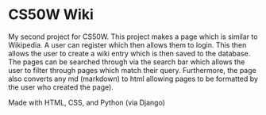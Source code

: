 # CS50W Wiki

My second project for CS50W. This project makes a page which is similar to Wikipedia. A user can register which then allows them to login. This then allows the user to create a wiki entry which is then saved to the database. The pages can be searched through via the search bar which allows the user to filter through pages which match their query. Furthermore, the page also converts any md (markdown) to html allowing pages to be formatted by the user who created the page).

Made with HTML, CSS, and Python (via Django)
